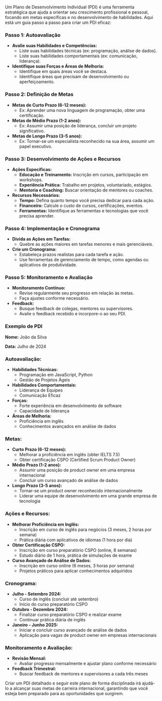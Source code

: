Um Plano de Desenvolvimento Individual (PDI) é uma ferramenta estratégica que ajuda a orientar seu crescimento profissional e pessoal, focando em metas específicas e no desenvolvimento de habilidades. Aqui está um guia passo a passo para criar um PDI eficaz:

### Passo 1: Autoavaliação

- **Avalie suas Habilidades e Competências:**
    - Liste suas habilidades técnicas (ex: programação, análise de dados).
    - Liste suas habilidades comportamentais (ex: comunicação, liderança).
- **Identifique suas Forças e Áreas de Melhoria:**
    - Identifique em quais áreas você se destaca.
    - Identifique áreas que precisam de desenvolvimento ou aperfeiçoamento.

### Passo 2: Definição de Metas

- **Metas de Curto Prazo (6-12 meses):**
    - Ex: Aprender uma nova linguagem de programação, obter uma certificação.
- **Metas de Médio Prazo (1-2 anos):**
    - Ex: Assumir uma posição de liderança, concluir um projeto significativo.
- **Metas de Longo Prazo (3-5 anos):**
    - Ex: Tornar-se um especialista reconhecido na sua área, assumir um papel executivo.

### Passo 3: Desenvolvimento de Ações e Recursos

- **Ações Específicas:**
    - **Educação e Treinamento:** Inscrição em cursos, participação em workshops.
    - **Experiência Prática:** Trabalho em projetos, voluntariado, estágios.
    - **Mentoria e Coaching:** Buscar orientação de mentores ou coaches.
- **Recursos Necessários:**
    - **Tempo:** Defina quanto tempo você precisa dedicar para cada ação.
    - **Financeiro:** Calcule o custo de cursos, certificações, eventos.
    - **Ferramentas:** Identifique as ferramentas e tecnologias que você precisa aprender.

### Passo 4: Implementação e Cronograma

- **Divida as Ações em Tarefas:**
    - Quebre as ações maiores em tarefas menores e mais gerenciáveis.
- **Crie um Cronograma:**
    - Estabeleça prazos realistas para cada tarefa e ação.
    - Use ferramentas de gerenciamento de tempo, como agendas ou aplicativos de produtividade.

### Passo 5: Monitoramento e Avaliação

- **Monitoramento Contínuo:**
    - Revise regularmente seu progresso em relação às metas.
    - Faça ajustes conforme necessário.
- **Feedback:**
    - Busque feedback de colegas, mentores ou supervisores.
    - Avalie o feedback recebido e incorpore-o ao seu PDI.

### Exemplo de PDI

**Nome:** João da Silva

**Data:** Julho de 2024

### **Autoavaliação:**

- **Habilidades Técnicas:**
    - Programação em JavaScript, Python
    - Gestão de Projetos Ágeis
- **Habilidades Comportamentais:**
    - Liderança de Equipes
    - Comunicação Eficaz
- **Forças:**
    - Forte experiência em desenvolvimento de software
    - Capacidade de liderança
- **Áreas de Melhoria:**
    - Proficiência em inglês
    - Conhecimentos avançados em análise de dados

### **Metas:**

- **Curto Prazo (6-12 meses):**
    - Melhorar a proficiência em inglês (obter IELTS 7.5)
    - Obter certificação CSPO (Certified Scrum Product Owner)
- **Médio Prazo (1-2 anos):**
    - Assumir uma posição de product owner em uma empresa internacional
    - Concluir um curso avançado de análise de dados
- **Longo Prazo (3-5 anos):**
    - Tornar-se um product owner reconhecido internacionalmente
    - Liderar uma equipe de desenvolvimento em uma grande empresa de tecnologia

### **Ações e Recursos:**

- **Melhorar Proficiência em Inglês:**
    - Inscrição em curso de inglês para negócios (3 meses, 2 horas por semana)
    - Prática diária com aplicativos de idiomas (1 hora por dia)
- **Obter Certificação CSPO:**
    - Inscrição em curso preparatório CSPO (online, 8 semanas)
    - Estudo diário de 1 hora, prática de simulações de exame
- **Curso Avançado de Análise de Dados:**
    - Inscrição em curso online (6 meses, 3 horas por semana)
    - Projetos práticos para aplicar conhecimentos adquiridos

### **Cronograma:**

- **Julho - Setembro 2024:**
    - Curso de inglês (concluir até setembro)
    - Início do curso preparatório CSPO
- **Outubro - Dezembro 2024:**
    - Finalizar curso preparatório CSPO e realizar exame
    - Continuar prática diária de inglês
- **Janeiro - Junho 2025:**
    - Iniciar e concluir curso avançado de análise de dados
    - Aplicação para vagas de product owner em empresas internacionais

### **Monitoramento e Avaliação:**

- **Revisão Mensal:**
    - Avaliar progresso mensalmente e ajustar plano conforme necessário
- **Feedback Trimestral:**
    - Buscar feedback de mentores e supervisores a cada três meses

Criar um PDI detalhado e seguir este plano de forma disciplinada irá ajudá-lo a alcançar suas metas de carreira internacional, garantindo que você esteja bem preparado para as oportunidades que surgirem.